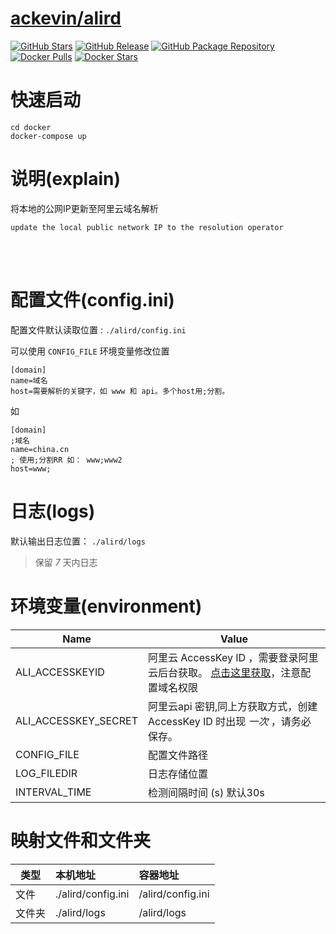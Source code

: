 # [ackevin/alird](https://github.com/Ac-Kevin/alird)

[![GitHub Stars](https://img.shields.io/github/stars/Ac-Kevin/alird.svg?color=94398d&labelColor=555555&logoColor=ffffff&style=for-the-badge&logo=github)](https://github.com/Ac-Kevin/alird)
[![GitHub Release](https://img.shields.io/github/release/Ac-Kevin/alird?color=94398d&labelColor=555555&logoColor=ffffff&style=for-the-badge&logo=github)](https://github.com/Ac-Kevin/alird/releases)
[![GitHub Package Repository](https://img.shields.io/static/v1.svg?color=94398d&labelColor=555555&logoColor=ffffff&style=for-the-badge&label=linuxserver.io&message=GitHub%20Package&logo=github)](https://github.com/Ac-Kevin/alird/packages)
[![Docker Pulls](https://img.shields.io/docker/pulls/ackevin/alird.svg?color=94398d&labelColor=555555&logoColor=ffffff&style=for-the-badge&label=pulls&logo=docker)](https://hub.docker.com/r/ackevin/alird)
[![Docker Stars](https://img.shields.io/docker/stars/ackevin/alird.svg?color=94398d&labelColor=555555&logoColor=ffffff&style=for-the-badge&label=stars&logo=docker)](https://hub.docker.com/r/ackevin/alird)

# 快速启动

```
cd docker
docker-compose up
```


# 说明(explain)

将本地的公网IP更新至阿里云域名解析

`update the local public network IP to the resolution operator`

<br />
<br />

# 配置文件(config.ini)

配置文件默认读取位置 : `./alird/config.ini`

可以使用 `CONFIG_FILE` 环境变量修改位置

```
[domain]
name=域名
host=需要解析的关键字，如 www 和 api。多个host用;分割。
```
如
```
[domain]
;域名
name=china.cn
; 使用;分割RR 如： www;www2
host=www;
```

# 日志(logs)

默认输出日志位置： `./alird/logs`

> 保留 <em>7</em> 天内日志


# 环境变量(environment)

| Name            | Value                                                                                       |
| --------------- | ------------------------------------------------------------------------------------------- |
| ALI_ACCESSKEYID  | 阿里云 AccessKey ID ，需要登录阿里云后台获取。 [点击这里获取](https://ram.console.aliyun.com/overview)，注意配置域名权限 |
| ALI_ACCESSKEY_SECRET | 阿里云api 密钥,同上方获取方式，创建 AccessKey ID 时出现 <em>一次</em> ，请务必保存。                                                      |
|CONFIG_FILE     | 配置文件路径                                                                                |
|LOG_FILEDIR|日志存储位置|
|INTERVAL_TIME|检测间隔时间 (s) 默认30s|
# 映射文件和文件夹

| 类型   | 本机地址           | 容器地址          |
| ------ | :----------------- | :---------------- |
| 文件   | ./alird/config.ini | /alird/config.ini |
| 文件夹 | ./alird/logs       | /alird/logs       |





